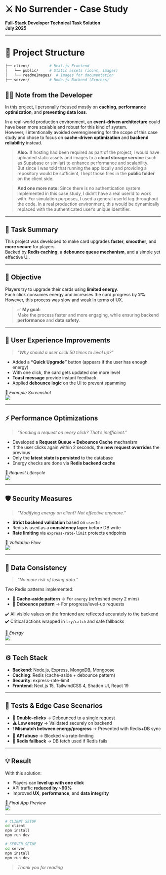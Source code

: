 # ⚔️ No Surrender - Case Study  
**Full-Stack Developer Technical Task Solution**  
**July 2025**

---
# 📁  Project Structure 
```bash
├── client/         # Next.js Frontend
│   └── public/     # Static assets (icons, images)
│   └── readmeImages/  # Images for documentation
├── server/         # Node.js Backend (Express)
```
## 🧑‍💻 Note from the Developer

In this project, I personally focused mostly on **caching**, **performance optimization**, and **preventing data loss**.

In a real-world production environment, an **event-driven architecture** could have been more scalable and robust for this kind of system.  
However, I intentionally avoided overengineering for the scope of this case study and chose to focus on **cache-driven optimization** and **backend reliability** instead.

> **Also:** If hosting had been required as part of the project, I would have uploaded static assets and images to a **cloud storage service** (such as Supabase or similar) to enhance performance and scalability.  
But since I was told that running the app locally and providing a repository would be sufficient, I kept those files in the **public folder** on the client side.

> **And one more note:** Since there is no authentication system implemented in this case study, I didn’t have a real userId to work with.
For simulation purposes, I used a general userId tag throughout the code.
In a real production environment, this would be dynamically replaced with the authenticated user’s unique identifier.

---

## 🧩 Task Summary

This project was developed to make card upgrades **faster**, **smoother**, and **more secure** for players.  
Backed by **Redis caching**, a **debounce queue mechanism**, and a simple yet effective UI.

---

## 🎯 Objective

Players try to upgrade their cards using **limited energy**.  
Each click consumes energy and increases the card progress by **2%**.  
However, this process was slow and weak in terms of UX.

> ✅ **My goal:**  
Make the process faster and more engaging, while ensuring backend **performance** and **data safety**.

---

## 🧠 User Experience Improvements

> _“Why should a user click 50 times to level up?”_

- Added a **“Quick Upgrade”** button (appears if the user has enough energy)
- With one click, the card gets updated one more level
- **Toast message** provide instant feedback
- Applied **debounce logic** on the UI to prevent spamming

📸 _Example Screenshot_  
<img src="client/readmeImages/currentCardStructure.PNG">

---

## ⚡ Performance Optimizations

> _“Sending a request on every click? That’s inefficient.”_

- Developed a **Request Queue + Debounce Cache** mechanism
- If the user clicks again within 2 seconds, the **new request overrides** the previous
- Only the **latest state is persisted** to the database
- Energy checks are done via **Redis backend cache**

📸 _Request Lifecycle_  
<img src="client/readmeImages/performanceCache.PNG">

---

## 🛡️ Security Measures

> _“Modifying energy on client? Not effective anymore.”_

- **Strict backend validation** based on `userId`
- Redis is used as a **consistency layer** before DB write
- **Rate limiting** via `express-rate-limit` protects endpoints

📸 _Validation Flow_  
<img src="client/readmeImages/redisCacheEnergy.PNG">

---

## 🧷 Data Consistency

> _“No more risk of losing data.”_

Two Redis patterns implemented:

- 🧊 **Cache-aside pattern** → For `energy` (refreshed every 2 mins)
- 🔁 **Debounce pattern** → For progress/level-up requests

✔️ All visible values on the frontend are reflected accurately to the backend  
✔️ Critical actions wrapped in `try/catch` and safe fallbacks

📸 _Energy_  
<img src="client/readmeImages/energySection.PNG">

---

## ⚙️ Tech Stack

- **Backend**: Node.js, Express, MongoDB, Mongoose  
- **Caching**: Redis (cache-aside + debounce pattern)  
- **Security**: express-rate-limit  
- **Frontend**: Next.js 15, TailwindCSS 4, Shadcn UI, React 19  

---

## 🧪 Tests & Edge Case Scenarios

- 🔁 **Double-clicks** → Debounced to a single request  
- ⚠️ **Low energy** → Validated securely on backend  
- ❗ **Mismatch between energy/progress** → Prevented with Redis+DB sync  
- 🚫 **API abuse** → Blocked via rate-limiting  
- 🔄 **Redis fallback** → DB fetch used if Redis fails

---

## 💡 Result

With this solution:

- Players can **level up with one click**
- API traffic **reduced by ~90%**
- Improved **UX**, **performance**, and **data integrity**

📸 _Final App Preview_  
<img src="client/readmeImages/generalDesign.PNG">

---

```bash
# CLIENT SETUP
cd client
npm install
npm run dev

# SERVER SETUP
cd server
npm install
npm run dev
```

> _Thank you for reading_  
